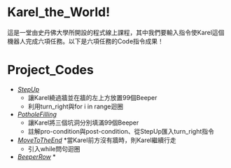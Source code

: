 # Karel_the_World!
這是一堂由史丹佛大學所開設的程式線上課程，其中我們要輸入指令使Karel這個機器人完成六項任務。以下是六項任務的Code指令成果！
  
# Project_Codes
  * *[StepUp](https://github.com/Shin174-art/Karel_the_World/blob/main/Karel_the_World/StepUp.py)*
    * 讓Karel繞過牆並在牆的左上方放置99個Beeper
    * 利用turn_right與for i in range迴圈
  * *[PotholeFilling](https://github.com/Shin174-art/Karel_the_World/blob/main/Karel_the_World/PotholeFilling.py)*
    * 讓Karel將三個坑洞分別填滿99個Beeper
    * 註解pro-condition與post-condition、從StepUp匯入turn_right指令
  * *[MoveToTheEnd](https://github.com/Shin174-art/Karel_the_World/blob/main/Karel_the_World/MoveToTheEnd.py)*
    *當Karel前方沒有牆時，則Karel繼續行走
    * 引入while問句迴圈
  * *[BeeperRow](https://github.com/Shin174-art/Karel_the_World/blob/main/Karel_the_World/BeeperRow.py)*
    *
    
